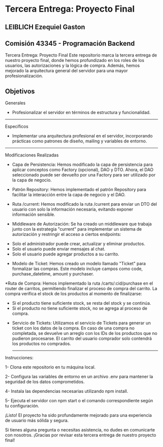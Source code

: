 # Tercera Entrega: Proyecto Final

## LEIBLICH Ezequiel Gaston

## Comisión 43345 - Programación Backend


Tercera Entrega: Proyecto Final
Este repositorio marca la tercera entrega de nuestro proyecto final, donde hemos profundizado en los roles de los usuarios, las autorizaciones y la lógica de compra. Además, hemos mejorado la arquitectura general del servidor para una mayor profesionalización.

Objetivos
------------------------------------------------
Generales
* Profesionalizar el servidor en términos de estructura y funcionalidad.
------------------------------------------------
Específicos
* Implementar una arquitectura profesional en el servidor, incorporando prácticas como patrones de diseño, mailing y variables de entorno.
------------------------------------------------
Modificaciones Realizadas
* Capa de Persistencia: Hemos modificado la capa de persistencia para aplicar conceptos como Factory (opcional), DAO y DTO. Ahora, el DAO seleccionado puede ser devuelto por una Factory para ser utilizado por la capa de negocio.

* Patrón Repository: Hemos implementado el patrón Repository para facilitar la interacción entre la capa de negocio y el DAO.

* Ruta /current: Hemos modificado la ruta /current para enviar un DTO del usuario con solo la información necesaria, evitando exponer información sensible.

* Middleware de Autorización: Se ha creado un middleware que trabaja junto con la estrategia "current" para implementar un sistema de autorización y restringir el acceso a ciertos endpoints:

- Solo el administrador puede crear, actualizar y eliminar productos.
- Solo el usuario puede enviar mensajes al chat.
- Solo el usuario puede agregar productos a su carrito.
* Modelo de Ticket: Hemos creado un modelo llamado "Ticket" para formalizar las compras. Este modelo incluye campos como code, purchase_datetime, amount y purchaser.

*Ruta de Compra: Hemos implementado la ruta /carts/:cid/purchase en el router de carritos, permitiendo finalizar el proceso de compra del carrito. La compra verifica el stock de los productos al momento de finalizarse:

- Si el producto tiene suficiente stock, se resta del stock y se continúa.
- Si el producto no tiene suficiente stock, no se agrega al proceso de compra.
* Servicio de Tickets: Utilizamos el servicio de Tickets para generar un ticket con los datos de la compra. En caso de una compra no completada, se devuelve un arreglo con los IDs de los productos que no pudieron procesarse. El carrito del usuario comprador solo contendrá los productos no comprados.

  ---------------------------------------------------

Instrucciones:
  
1- Clona este repositorio en tu máquina local.

2- Configura las variables de entorno en un archivo .env para mantener la seguridad de los datos comprometidos.

4- Instala las dependencias necesarias utilizando npm install.

5- Ejecuta el servidor con npm start o el comando correspondiente según tu configuración.

¡Listo! El proyecto ha sido profundamente mejorado para una experiencia de usuario más sólida y segura.

Si tienes alguna pregunta o necesitas asistencia, no dudes en comunicarte con nosotros. ¡Gracias por revisar esta tercera entrega de nuestro proyecto final!
